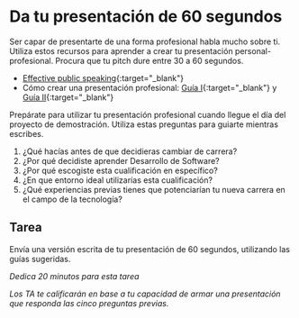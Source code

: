 ﻿# Da tu presentación de 60 segundos

Ser capar de presentarte de una forma profesional habla mucho sobre ti. Utiliza estos recursos para aprender a crear tu presentación personal-profesional. Procura que tu pitch dure entre 30 a 60 segundos.

- [Effective public speaking](https://www.youtube.com/watch?v=zZBJZ-dBVbE){:target="_blank"}
- Cómo crear una presentación profesional: [Guía I](https://idealistcareers.org/guide-elevator-pitch/){:target="_blank"} y [Guía II](http://www.salesforce.org/winning-personal-pitch/){:target="_blank"}

Prepárate para utilizar tu presentación profesional cuando llegue el día del proyecto de demostración. Utiliza estas preguntas para guiarte mientras escribes.

1. ¿Qué hacías antes de que decidieras cambiar de carrera?
1. ¿Por qué decidiste aprender Desarrollo de Software?
1. ¿Por qué escogiste esta cualificación en específico?
1. ¿En que entorno ideal utilizarías esta cualificación?
1. ¿Qué experiencias previas tienes que potenciarían tu nueva carrera en el campo de la tecnología?

## Tarea

Envía una versión escrita de tu presentación de 60 segundos, utilizando las guías sugeridas.

_Dedica 20 minutos para esta tarea_

_Los TA te calificarán en base a tu capacidad de armar una presentación que responda las cinco preguntas previas._
